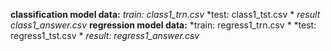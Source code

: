 **classification model data:**
*train: class1_trn.csv*
*test:  class1_tst.csv *
*result class1_answer.csv*
**regression model data:**
*train:	regress1_trn.csv *
*test:	regress1_tst.csv *
*result:	regress1_answer.csv*
